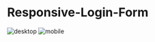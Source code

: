 # Responsive-Login-Form

![desktop](https://user-images.githubusercontent.com/62913154/125995607-a1936626-86fe-4cdd-bec3-6dca9f7cf03e.jpg)
![mobile](https://user-images.githubusercontent.com/62913154/125995609-97fac4ef-0e8d-4d27-abfe-2813d60ebaae.jpg)
